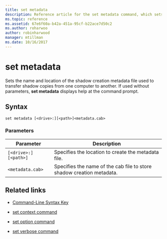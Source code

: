 ```yaml
---
title: set metadata
description: Reference article for the set metadata command, which sets the name and location of the shadow creation metadata file used to transfer shadow copies from one computer to another.
ms.topic: reference
ms.assetid: 67e6f60a-b42a-451a-95cf-b22ace7d50c2
ms.author: roharwoo
author: robinharwood
manager: mtillman
ms.date: 10/16/2017
---
```


# set metadata

Sets the name and location of the shadow creation metadata file used to transfer shadow copies from one computer to another. If used without parameters, **set metadata** displays help at the command prompt.

## Syntax

```
set metadata [<drive>:][<path>]<metadata.cab>
```

### Parameters

| Parameter | Description |
|--|--|
| `[<drive>:][<path>]` | Specifies the location to create the metadata file. |
| `<metadata.cab>` | Specifies the name of the cab file to store shadow creation metadata. |

## Related links

- [Command-Line Syntax Key](command-line-syntax-key.md)

- [set context command](set-context.md)

- [set option command](set-option.md)

- [set verbose command](set-verbose.md)
